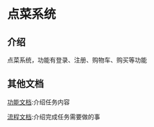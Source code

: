 # 点菜系统
## 介绍
点菜系统，功能有登录、注册、购物车、购买等功能
## 其他文档
[功能文档](document/feature.md):介绍任务内容

[流程文档](document/todo.md):介绍完成任务需要做的事


